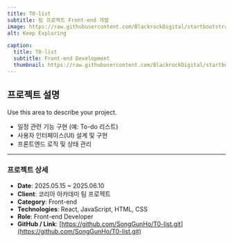```yaml
---
title: T0-list
subtitle: 팀 프로젝트 Front-end 개발
image: https://raw.githubusercontent.com/BlackrockDigital/startbootstrap-agency/master/src/assets/img/portfolio/02-full.jpg
alt: Keep Exploring

caption:
  title: T0-list
  subtitle: Front-end Development
  thumbnail: https://raw.githubusercontent.com/BlackrockDigital/startbootstrap-agency/master/src/assets/img/portfolio/02-thumbnail.jpg
---
```


## 프로젝트 설명
Use this area to describe your project.

- 일정 관련 기능 구현 (예: To-do 리스트)  
- 사용자 인터페이스(UI) 설계 및 구현  
- 프론트엔드 로직 및 상태 관리  

---

### 프로젝트 상세
- **Date**: 2025.05.15 ~ 2025.06.10  
- **Client**: 코리아 아카데미 팀 프로젝트  
- **Category**: Front-end  
- **Technologies**: React, JavaScript, HTML, CSS  
- **Role**: Front-end Developer  
- **GitHub / Link**: [https://github.com/SongGunHo/T0-list.git](https://github.com/SongGunHo/T0-list.git)